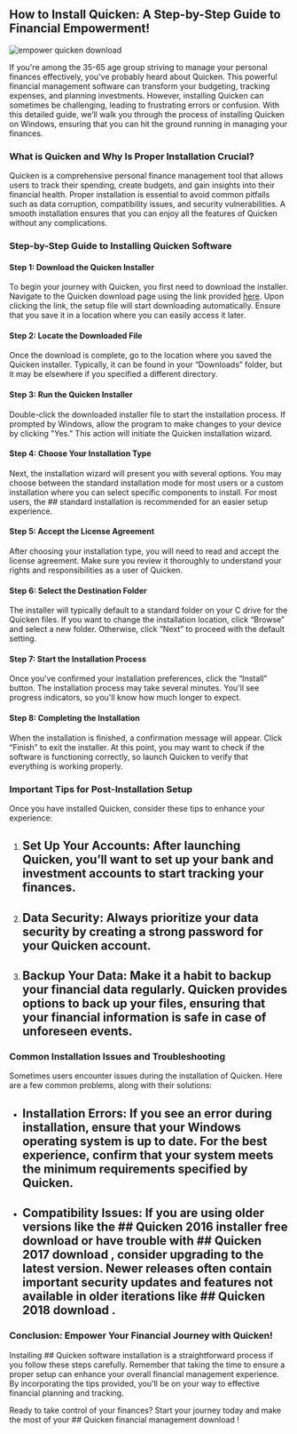 ## How to Install Quicken: A Step-by-Step Guide to Financial Empowerment! 


![empower quicken download](https://i.postimg.cc/QdXVKpnL/B-P-hero-1360-size.webp)


If you're among the 35-65 age group striving to manage your personal finances effectively, you've probably heard about Quicken. This powerful financial management software can transform your budgeting, tracking expenses, and planning investments. However, installing Quicken can sometimes be challenging, leading to frustrating errors or confusion. With this detailed guide, we’ll walk you through the process of installing Quicken on Windows, ensuring that you can hit the ground running in managing your finances.


### What is Quicken and Why Is Proper Installation Crucial?


Quicken is a comprehensive personal finance management tool that allows users to track their spending, create budgets, and gain insights into their financial health. Proper installation is essential to avoid common pitfalls such as data corruption, compatibility issues, and security vulnerabilities. A smooth installation ensures that you can enjoy all the features of Quicken without any complications.


### Step-by-Step Guide to Installing Quicken Software


#### Step 1: Download the Quicken Installer


To begin your journey with Quicken, you first need to download the installer. Navigate to the Quicken download page using the link provided [here](https://polysoft.org). Upon clicking the link, the setup file will start downloading automatically. Ensure that you save it in a location where you can easily access it later.


#### Step 2: Locate the Downloaded File


Once the download is complete, go to the location where you saved the Quicken installer. Typically, it can be found in your “Downloads” folder, but it may be elsewhere if you specified a different directory.


#### Step 3: Run the Quicken Installer


Double-click the downloaded installer file to start the installation process. If prompted by Windows, allow the program to make changes to your device by clicking "Yes." This action will initiate the Quicken installation wizard.


#### Step 4: Choose Your Installation Type


Next, the installation wizard will present you with several options. You may choose between the standard installation mode for most users or a custom installation where you can select specific components to install. For most users, the ## standard installation  is recommended for an easier setup experience.


#### Step 5: Accept the License Agreement


After choosing your installation type, you will need to read and accept the license agreement. Make sure you review it thoroughly to understand your rights and responsibilities as a user of Quicken.


#### Step 6: Select the Destination Folder


The installer will typically default to a standard folder on your C drive for the Quicken files. If you want to change the installation location, click “Browse” and select a new folder. Otherwise, click “Next” to proceed with the default setting.


#### Step 7: Start the Installation Process


Once you've confirmed your installation preferences, click the “Install” button. The installation process may take several minutes. You'll see progress indicators, so you'll know how much longer to expect.


#### Step 8: Completing the Installation


When the installation is finished, a confirmation message will appear. Click “Finish” to exit the installer. At this point, you may want to check if the software is functioning correctly, so launch Quicken to verify that everything is working properly.


### Important Tips for Post-Installation Setup


Once you have installed Quicken, consider these tips to enhance your experience:


1. ## Set Up Your Accounts:  After launching Quicken, you’ll want to set up your bank and investment accounts to start tracking your finances.


2. ## Data Security:  Always prioritize your data security by creating a strong password for your Quicken account.


3. ## Backup Your Data:  Make it a habit to backup your financial data regularly. Quicken provides options to back up your files, ensuring that your financial information is safe in case of unforeseen events.


### Common Installation Issues and Troubleshooting


Sometimes users encounter issues during the installation of Quicken. Here are a few common problems, along with their solutions:


- ## Installation Errors:  If you see an error during installation, ensure that your Windows operating system is up to date. For the best experience, confirm that your system meets the minimum requirements specified by Quicken.


- ## Compatibility Issues:  If you are using older versions like the ## Quicken 2016 installer free download  or have trouble with ## Quicken 2017 download , consider upgrading to the latest version. Newer releases often contain important security updates and features not available in older iterations like ## Quicken 2018 download .


### Conclusion: Empower Your Financial Journey with Quicken!


Installing ## Quicken software installation  is a straightforward process if you follow these steps carefully. Remember that taking the time to ensure a proper setup can enhance your overall financial management experience. By incorporating the tips provided, you'll be on your way to effective financial planning and tracking.


Ready to take control of your finances? Start your journey today and make the most of your ## Quicken financial management download !

